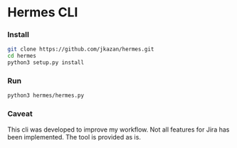 # Hermes CLI
### Install 
```sh
git clone https://github.com/jkazan/hermes.git
cd hermes
python3 setup.py install
```

### Run
```sh
python3 hermes/hermes.py
```

### Caveat

This cli was developed to improve my workflow. Not all features for Jira has been implemented. The tool is provided as is.